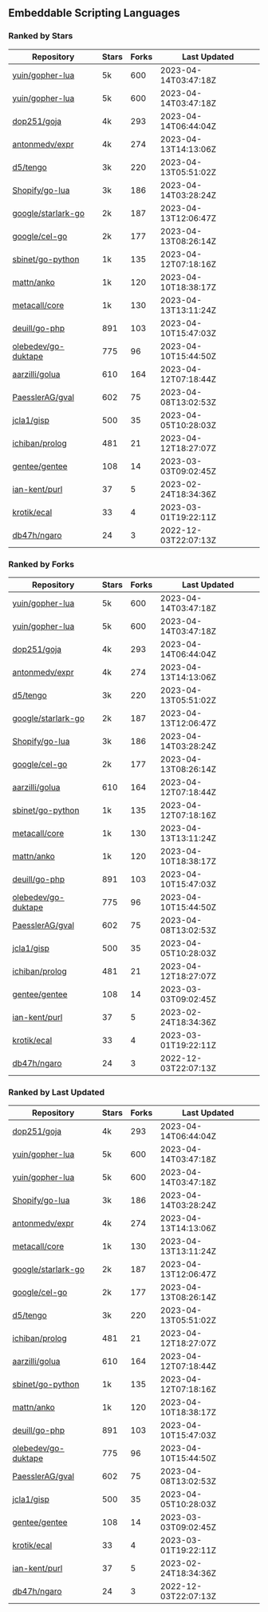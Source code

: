 ## Embeddable Scripting Languages

### Ranked by Stars

| Repository | Stars | Forks | Last Updated |
|------------|-------|-------|--------------|
| [yuin/gopher-lua](https://github.com/yuin/gopher-lua) | 5k | 600 | 2023-04-14T03:47:18Z |
| [yuin/gopher-lua](https://github.com/yuin/gopher-lua) | 5k | 600 | 2023-04-14T03:47:18Z |
| [dop251/goja](https://github.com/dop251/goja) | 4k | 293 | 2023-04-14T06:44:04Z |
| [antonmedv/expr](https://github.com/antonmedv/expr) | 4k | 274 | 2023-04-13T14:13:06Z |
| [d5/tengo](https://github.com/d5/tengo) | 3k | 220 | 2023-04-13T05:51:02Z |
| [Shopify/go-lua](https://github.com/Shopify/go-lua) | 3k | 186 | 2023-04-14T03:28:24Z |
| [google/starlark-go](https://github.com/google/starlark-go) | 2k | 187 | 2023-04-13T12:06:47Z |
| [google/cel-go](https://github.com/google/cel-go) | 2k | 177 | 2023-04-13T08:26:14Z |
| [sbinet/go-python](https://github.com/sbinet/go-python) | 1k | 135 | 2023-04-12T07:18:16Z |
| [mattn/anko](https://github.com/mattn/anko) | 1k | 120 | 2023-04-10T18:38:17Z |
| [metacall/core](https://github.com/metacall/core) | 1k | 130 | 2023-04-13T13:11:24Z |
| [deuill/go-php](https://github.com/deuill/go-php) | 891 | 103 | 2023-04-10T15:47:03Z |
| [olebedev/go-duktape](https://github.com/olebedev/go-duktape) | 775 | 96 | 2023-04-10T15:44:50Z |
| [aarzilli/golua](https://github.com/aarzilli/golua) | 610 | 164 | 2023-04-12T07:18:44Z |
| [PaesslerAG/gval](https://github.com/PaesslerAG/gval) | 602 | 75 | 2023-04-08T13:02:53Z |
| [jcla1/gisp](https://github.com/jcla1/gisp) | 500 | 35 | 2023-04-05T10:28:03Z |
| [ichiban/prolog](https://github.com/ichiban/prolog) | 481 | 21 | 2023-04-12T18:27:07Z |
| [gentee/gentee](https://github.com/gentee/gentee) | 108 | 14 | 2023-03-03T09:02:45Z |
| [ian-kent/purl](https://github.com/ian-kent/purl) | 37 | 5 | 2023-02-24T18:34:36Z |
| [krotik/ecal](https://github.com/krotik/ecal) | 33 | 4 | 2023-03-01T19:22:11Z |
| [db47h/ngaro](https://github.com/db47h/ngaro) | 24 | 3 | 2022-12-03T22:07:13Z |

### Ranked by Forks

| Repository | Stars | Forks | Last Updated |
|------------|-------|-------|--------------|
| [yuin/gopher-lua](https://github.com/yuin/gopher-lua) | 5k | 600 | 2023-04-14T03:47:18Z |
| [yuin/gopher-lua](https://github.com/yuin/gopher-lua) | 5k | 600 | 2023-04-14T03:47:18Z |
| [dop251/goja](https://github.com/dop251/goja) | 4k | 293 | 2023-04-14T06:44:04Z |
| [antonmedv/expr](https://github.com/antonmedv/expr) | 4k | 274 | 2023-04-13T14:13:06Z |
| [d5/tengo](https://github.com/d5/tengo) | 3k | 220 | 2023-04-13T05:51:02Z |
| [google/starlark-go](https://github.com/google/starlark-go) | 2k | 187 | 2023-04-13T12:06:47Z |
| [Shopify/go-lua](https://github.com/Shopify/go-lua) | 3k | 186 | 2023-04-14T03:28:24Z |
| [google/cel-go](https://github.com/google/cel-go) | 2k | 177 | 2023-04-13T08:26:14Z |
| [aarzilli/golua](https://github.com/aarzilli/golua) | 610 | 164 | 2023-04-12T07:18:44Z |
| [sbinet/go-python](https://github.com/sbinet/go-python) | 1k | 135 | 2023-04-12T07:18:16Z |
| [metacall/core](https://github.com/metacall/core) | 1k | 130 | 2023-04-13T13:11:24Z |
| [mattn/anko](https://github.com/mattn/anko) | 1k | 120 | 2023-04-10T18:38:17Z |
| [deuill/go-php](https://github.com/deuill/go-php) | 891 | 103 | 2023-04-10T15:47:03Z |
| [olebedev/go-duktape](https://github.com/olebedev/go-duktape) | 775 | 96 | 2023-04-10T15:44:50Z |
| [PaesslerAG/gval](https://github.com/PaesslerAG/gval) | 602 | 75 | 2023-04-08T13:02:53Z |
| [jcla1/gisp](https://github.com/jcla1/gisp) | 500 | 35 | 2023-04-05T10:28:03Z |
| [ichiban/prolog](https://github.com/ichiban/prolog) | 481 | 21 | 2023-04-12T18:27:07Z |
| [gentee/gentee](https://github.com/gentee/gentee) | 108 | 14 | 2023-03-03T09:02:45Z |
| [ian-kent/purl](https://github.com/ian-kent/purl) | 37 | 5 | 2023-02-24T18:34:36Z |
| [krotik/ecal](https://github.com/krotik/ecal) | 33 | 4 | 2023-03-01T19:22:11Z |
| [db47h/ngaro](https://github.com/db47h/ngaro) | 24 | 3 | 2022-12-03T22:07:13Z |

### Ranked by Last Updated

| Repository | Stars | Forks | Last Updated |
|------------|-------|-------|--------------|
| [dop251/goja](https://github.com/dop251/goja) | 4k | 293 | 2023-04-14T06:44:04Z |
| [yuin/gopher-lua](https://github.com/yuin/gopher-lua) | 5k | 600 | 2023-04-14T03:47:18Z |
| [yuin/gopher-lua](https://github.com/yuin/gopher-lua) | 5k | 600 | 2023-04-14T03:47:18Z |
| [Shopify/go-lua](https://github.com/Shopify/go-lua) | 3k | 186 | 2023-04-14T03:28:24Z |
| [antonmedv/expr](https://github.com/antonmedv/expr) | 4k | 274 | 2023-04-13T14:13:06Z |
| [metacall/core](https://github.com/metacall/core) | 1k | 130 | 2023-04-13T13:11:24Z |
| [google/starlark-go](https://github.com/google/starlark-go) | 2k | 187 | 2023-04-13T12:06:47Z |
| [google/cel-go](https://github.com/google/cel-go) | 2k | 177 | 2023-04-13T08:26:14Z |
| [d5/tengo](https://github.com/d5/tengo) | 3k | 220 | 2023-04-13T05:51:02Z |
| [ichiban/prolog](https://github.com/ichiban/prolog) | 481 | 21 | 2023-04-12T18:27:07Z |
| [aarzilli/golua](https://github.com/aarzilli/golua) | 610 | 164 | 2023-04-12T07:18:44Z |
| [sbinet/go-python](https://github.com/sbinet/go-python) | 1k | 135 | 2023-04-12T07:18:16Z |
| [mattn/anko](https://github.com/mattn/anko) | 1k | 120 | 2023-04-10T18:38:17Z |
| [deuill/go-php](https://github.com/deuill/go-php) | 891 | 103 | 2023-04-10T15:47:03Z |
| [olebedev/go-duktape](https://github.com/olebedev/go-duktape) | 775 | 96 | 2023-04-10T15:44:50Z |
| [PaesslerAG/gval](https://github.com/PaesslerAG/gval) | 602 | 75 | 2023-04-08T13:02:53Z |
| [jcla1/gisp](https://github.com/jcla1/gisp) | 500 | 35 | 2023-04-05T10:28:03Z |
| [gentee/gentee](https://github.com/gentee/gentee) | 108 | 14 | 2023-03-03T09:02:45Z |
| [krotik/ecal](https://github.com/krotik/ecal) | 33 | 4 | 2023-03-01T19:22:11Z |
| [ian-kent/purl](https://github.com/ian-kent/purl) | 37 | 5 | 2023-02-24T18:34:36Z |
| [db47h/ngaro](https://github.com/db47h/ngaro) | 24 | 3 | 2022-12-03T22:07:13Z |

